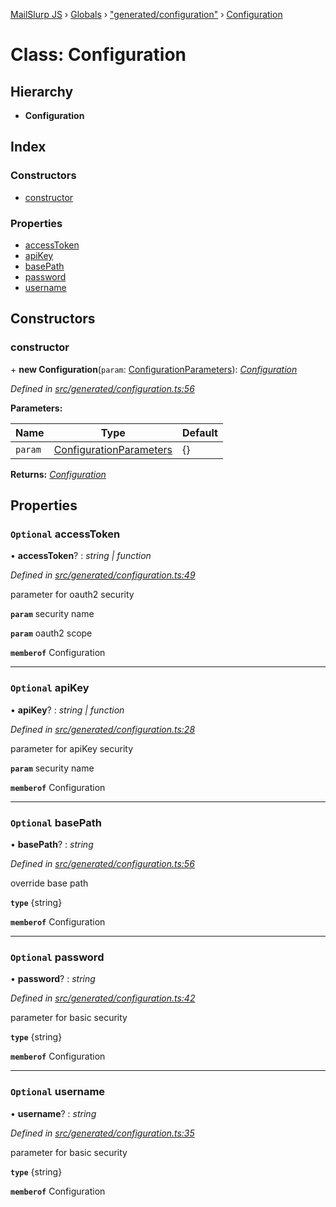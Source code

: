 [MailSlurp JS](../README.md) › [Globals](../globals.md) › ["generated/configuration"](../modules/_generated_configuration_.md) › [Configuration](_generated_configuration_.configuration.md)

# Class: Configuration

## Hierarchy

* **Configuration**

## Index

### Constructors

* [constructor](_generated_configuration_.configuration.md#constructor)

### Properties

* [accessToken](_generated_configuration_.configuration.md#optional-accesstoken)
* [apiKey](_generated_configuration_.configuration.md#optional-apikey)
* [basePath](_generated_configuration_.configuration.md#optional-basepath)
* [password](_generated_configuration_.configuration.md#optional-password)
* [username](_generated_configuration_.configuration.md#optional-username)

## Constructors

###  constructor

\+ **new Configuration**(`param`: [ConfigurationParameters](../interfaces/_generated_configuration_.configurationparameters.md)): *[Configuration](_generated_configuration_.configuration.md)*

*Defined in [src/generated/configuration.ts:56](https://github.com/mailslurp/mailslurp-client-ts-js/blob/7141c32/src/generated/configuration.ts#L56)*

**Parameters:**

Name | Type | Default |
------ | ------ | ------ |
`param` | [ConfigurationParameters](../interfaces/_generated_configuration_.configurationparameters.md) |  {} |

**Returns:** *[Configuration](_generated_configuration_.configuration.md)*

## Properties

### `Optional` accessToken

• **accessToken**? : *string | function*

*Defined in [src/generated/configuration.ts:49](https://github.com/mailslurp/mailslurp-client-ts-js/blob/7141c32/src/generated/configuration.ts#L49)*

parameter for oauth2 security

**`param`** security name

**`param`** oauth2 scope

**`memberof`** Configuration

___

### `Optional` apiKey

• **apiKey**? : *string | function*

*Defined in [src/generated/configuration.ts:28](https://github.com/mailslurp/mailslurp-client-ts-js/blob/7141c32/src/generated/configuration.ts#L28)*

parameter for apiKey security

**`param`** security name

**`memberof`** Configuration

___

### `Optional` basePath

• **basePath**? : *string*

*Defined in [src/generated/configuration.ts:56](https://github.com/mailslurp/mailslurp-client-ts-js/blob/7141c32/src/generated/configuration.ts#L56)*

override base path

**`type`** {string}

**`memberof`** Configuration

___

### `Optional` password

• **password**? : *string*

*Defined in [src/generated/configuration.ts:42](https://github.com/mailslurp/mailslurp-client-ts-js/blob/7141c32/src/generated/configuration.ts#L42)*

parameter for basic security

**`type`** {string}

**`memberof`** Configuration

___

### `Optional` username

• **username**? : *string*

*Defined in [src/generated/configuration.ts:35](https://github.com/mailslurp/mailslurp-client-ts-js/blob/7141c32/src/generated/configuration.ts#L35)*

parameter for basic security

**`type`** {string}

**`memberof`** Configuration

